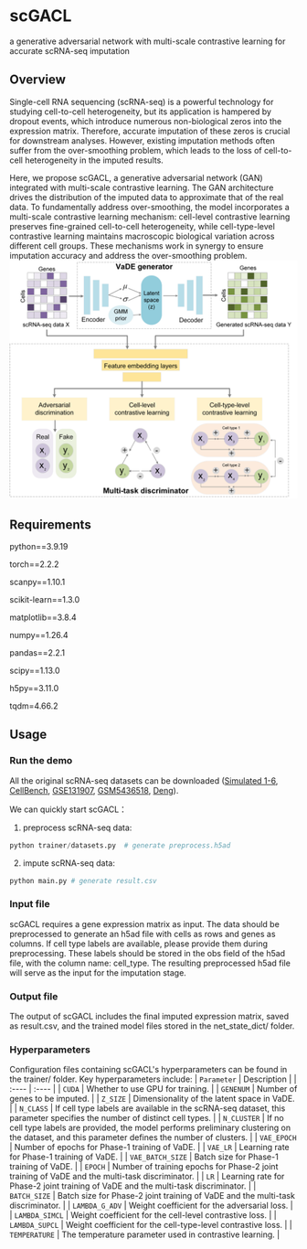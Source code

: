 # scGACL
a generative adversarial network with  multi-scale contrastive learning for accurate  scRNA-seq imputation
## Overview
Single-cell RNA sequencing (scRNA-seq) is a powerful technology for studying cell-to-cell heterogeneity, but its application is hampered by dropout events, which introduce numerous non-biological zeros into the expression matrix. Therefore, accurate imputation of these zeros is crucial for downstream analyses. However, existing imputation methods often suffer from the over-smoothing problem, which leads to the loss of cell-to-cell heterogeneity in the imputed results. 

Here, we propose scGACL, a generative adversarial network (GAN) integrated with multi-scale contrastive learning. The GAN architecture drives the distribution of the imputed data to approximate that of the real data. To fundamentally address over-smoothing, the model incorporates a multi-scale contrastive learning mechanism: cell-level contrastive learning preserves fine-grained cell-to-cell heterogeneity, while cell-type-level contrastive learning maintains macroscopic biological variation across different cell groups. These mechanisms work in synergy to ensure imputation accuracy and  address the over-smoothing problem.
![GitHub图像](/scGACL_model_v2.png)

## Requirements
python==3.9.19

torch==2.2.2

scanpy==1.10.1

scikit-learn==1.3.0

matplotlib==3.8.4

numpy==1.26.4

pandas==2.2.1

scipy==1.13.0

h5py==3.11.0

tqdm=4.66.2

## Usage
### Run the demo
All the original scRNA-seq datasets can be downloaded ([Simulated 1-6](https://figshare.com/articles/software/scRNMF/23725986?file=41653401), [CellBench](https://github.com/LuyiTian/sc_mixology/tree/master), [GSE131907](https://www.ncbi.nlm.nih.gov/geo/query/acc.cgi?acc=GSE131907), [GSM5436518](https://db.cngb.org/cdcp/dataset/SCDS0000567/), [Deng](https://figshare.com/articles/software/scRNMF/23725986?file=41653401)).

We can quickly start scGACL：
1. preprocess scRNA-seq data:

```python 
python trainer/datasets.py  # generate preprocess.h5ad
```

2. impute scRNA-seq data:
```python
python main.py # generate result.csv
```

### Input file
scGACL requires a gene expression matrix as input. The data should be preprocessed to generate an h5ad file with cells as rows and genes as columns. If cell type labels are available, please provide them during preprocessing.
These labels should be stored in the obs field of the h5ad file, with the column name: cell_type. The resulting preprocessed h5ad file will serve as the input for the imputation stage.

### Output file
The output of scGACL includes the final imputed expression matrix, saved as result.csv, and the trained model files stored in the net_state_dict/ folder.

### Hyperparameters
Configuration files containing scGACL's hyperparameters can be found in the trainer/ folder. Key hyperparameters include:
|  `Parameter`   | Description  |
|  :----  | :----  |
| `CUDA` | Whether to use GPU for training. |
| `GENENUM` | Number of genes to be imputed. |
| `Z_SIZE`  | Dimensionality of the latent space in VaDE. |
| `N_CLASS` | If cell type labels are available in the scRNA-seq dataset, this parameter specifies the number of distinct cell types. |
| `N_CLUSTER` | If no cell type labels are provided, the model performs preliminary clustering on the dataset, and this parameter defines the number of clusters. |
| `VAE_EPOCH` | Number of epochs for Phase-1 training of VaDE. |
| `VAE_LR` | Learning rate for Phase-1 training of VaDE. |
| `VAE_BATCH_SIZE` | Batch size for Phase-1 training of VaDE. |
| `EPOCH` | Number of training epochs for Phase-2 joint training of VaDE and the multi-task discriminator. |
| `LR` | Learning rate for Phase-2 joint training of VaDE and the multi-task discriminator. |
| `BATCH_SIZE` | Batch size for Phase-2 joint training of VaDE and the multi-task discriminator. |
| `LAMBDA_G_ADV` | Weight coefficient for the adversarial loss. |
| `LAMBDA_SIMCL` | Weight coefficient for the cell-level contrastive loss. |
| `LAMBDA_SUPCL` | Weight coefficient for the cell-type-level contrastive loss. |
| `TEMPERATURE` | The temperature parameter used in contrastive learning. |


